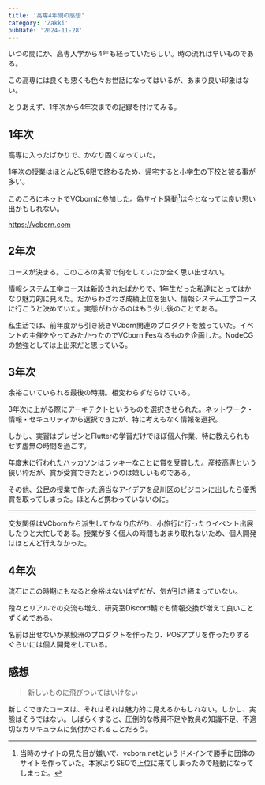 ```yaml
---
title: '高専4年間の感想'
category: 'Zakki'
pubDate: '2024-11-28'
---
```


いつの間にか、高専入学から4年も経っていたらしい。時の流れは早いものである。

この高専には良くも悪くも色々お世話になってはいるが、あまり良い印象はない。

とりあえず、1年次から4年次までの記録を付けてみる。

## 1年次

高専に入ったばかりで、かなり固くなっていた。

1年次の授業はほとんど5,6限で終わるため、帰宅すると小学生の下校と被る事が多い。

このころにネットでVCbornに参加した。偽サイト騒動[^1]は今となっては良い思い出かもしれない。

https://vcborn.com

[^1]: 当時のサイトの見た目が嫌いで、vcborn.netというドメインで勝手に団体のサイトを作っていた。本家よりSEOで上位に来てしまったので騒動になってしまった。

## 2年次

コースが決まる。このころの実習で何をしていたか全く思い出せない。

情報システム工学コースは新設されたばかりで、1年生だった私達にとってはかなり魅力的に見えた。だからわざわざ成績上位を狙い、情報システム工学コースに行こうと決めていた。実態がわかるのはもう少し後のことである。

私生活では、前年度から引き続きVCborn関連のプロダクトを触っていた。イベントの主催をやってみたかったのでVCborn Fesなるものを企画した。NodeCGの勉強としては上出来だと思っている。

## 3年次

余裕こいていられる最後の時期。相変わらずだらけている。

3年次に上がる際にアーキテクトというものを選択させられた。ネットワーク・情報・セキュリティから選択できたが、特に考えもなく情報を選択。

しかし、実習はプレゼンとFlutterの学習だけでほぼ個人作業、特に教えられもせず虚無の時間を過ごす。

年度末に行われたハッカソンはラッキーなことに賞を受賞した。産技高専という狭い枠だが、賞が受賞できたというのは嬉しいものである。

その他、公民の授業で作った適当なアイデアを品川区のビジコンに出したら優秀賞を取ってしまった。ほとんど携わっていないのに。

---

交友関係はVCbornから派生してかなり広がり、小旅行に行ったりイベント出展したりと大忙しである。授業が多く個人の時間もあまり取れないため、個人開発はほとんど行えなかった。

## 4年次

流石にこの時期にもなると余裕はないはずだが、気が引き締まっていない。

段々とリアルでの交流も増え、研究室Discord鯖でも情報交換が増えて良いことずくめである。

名前は出せないが某鮫洲のプロダクトを作ったり、POSアプリを作ったりするぐらいには個人開発をしている。

## 感想

> 新しいものに飛びついてはいけない

新しくできたコースは、それはそれは魅力的に見えるかもしれない。しかし、実態はそうではない。しばらくすると、圧倒的な教員不足や教員の知識不足、不適切なカリキュラムに気付かされることだろう。
